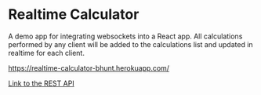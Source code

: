 # Realtime Calculator
A demo app for integrating websockets into a React app. All calculations performed by any client will be added to the calculations list and updated in realtime for each client.

https://realtime-calculator-bhunt.herokuapp.com/

[Link to the REST API](https://github.com/benhunt29/calculator-app-api)
